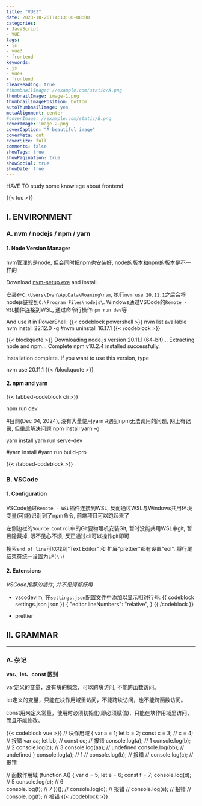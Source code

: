 ```yaml
---
title: "VUE3"
date: 2023-10-26T14:13:00+08:00
categories:
- JavaScript
- VUE
tags:
- js
- vue3
- frontend
keywords:
- js
- vue3
- frontend
clearReading: true
#thumbnailImage: //example.com/static/A.png
thumbnailImage: image-1.png
thumbnailImagePosition: bottom
autoThumbnailImage: yes
metaAlignment: center
#coverImage: //example.com/static/B.png
coverImage: image-2.png
coverCaption: "A beautiful image"
coverMeta: out
coverSize: full
comments: false
showTags: true
showPagination: true
showSocial: true
showDate: true
---
```


HAVE TO study some knowlege about frontend

<!--more-->

{{< toc >}}

## I. ENVIRONMENT

### A. nvm / nodejs / npm / yarn

#### 1. Node Version Manager

nvm管理的是node, 但会同时把npm也安装好, node的版本和npm的版本是不一样的

Download [nvm-setup.exe](https://github.com/coreybutler/nvm-windows/releases) and install.

安装在`C:\Users\Ivan\AppData\Roaming\nvm`, 执行`nvm use 20.11.1`之后会将nodejs链接到`C:\Program Files\nodejs\`.
Windows通过VSCode的`Remote - WSL`插件连接到WSL, 通过命令行操作`npm run dev`等

And use it in PowerShell:
{{< codeblock powershell >}}
nvm list available
nvm install 22.12.0 -g
#nvm uninstall 16.17.1
{{< /codeblock >}}

{{< blockquote >}}
Downloading node.js version 20.11.1 (64-bit)...
Extracting node and npm...
Complete
npm v10.2.4 installed successfully.


Installation complete. If you want to use this version, type

nvm use 20.11.1
{{< /blockquote >}}


#### 2. npm and yarn

{{< tabbed-codeblock cli >}}
<!-- tab npm -->
npm run dev
<!-- endtab -->

<!-- tab yarn -->
#目前(Dec 04, 2024), 没有大量使用yarn
#遇到npm无法调用的问题, 网上有记录, 但重启解决问题
npm install yarn -g

yarn install
yarn run serve-dev

#yarn install
#yarn run build-pro
<!-- endtab -->
{{< /tabbed-codeblock >}}


### B. VSCode

#### 1. Configuration

VSCode通过`Remote - WSL`插件连接到WSL, 反而通过WSL与Windows共用环境变量(可能)识别到了npm命令, 前端项目可以跑起来了

左侧边栏的`Source Control`中的Git要物理机安装Git, 暂时没能共用WSL中git, 暂且隐藏掉, 眼不见心不烦, 反正通过cli可以操作git即可

搜索`end of line`可以找到"Text Editor" 和 扩展"prettier"都有设置"eol", 将行尾结束符统一设置为`LF(\n)`


#### 2. Extensions

*VSCode推荐的插件, 并不见得都好用*

- vscodevim, 在`settings.json`配置文件中添加以显示相对行号:
{{ codeblock settings.json json }}
{
    "editor.lineNumbers": "relative",
}
{{ /codeblock }}

- prettier




## II. GRAMMAR
---
### A. 杂记
**var、let、const 区别**

var定义的变量，没有块的概念，可以跨块访问, 不能跨函数访问。

let定义的变量，只能在块作用域里访问，不能跨块访问，也不能跨函数访问。

const用来定义常量，使用时必须初始化(即必须赋值)，只能在块作用域里访问，而且不能修改。


{{< codeblock vue >}}
// 块作用域
{
    var a = 1;
    let b = 2;
    const c = 3;
    // c = 4; // 报错
    var aa;
    let bb;
    // const cc; // 报错
    console.log(a); // 1
    console.log(b); // 2
    console.log(c); // 3
    console.log(aa); // undefined
    console.log(bb); // undefined
}
console.log(a); // 1
// console.log(b); // 报错
// console.log(c); // 报错

// 函数作用域
(function A() {
    var d = 5;
    let e = 6;
    const f = 7;
    console.log(d); // 5
    console.log(e); // 6  
    console.log(f); // 7 
})();
// console.log(d); // 报错
// console.log(e); // 报错
// console.log(f); // 报错
{{< /codeblock >}}


